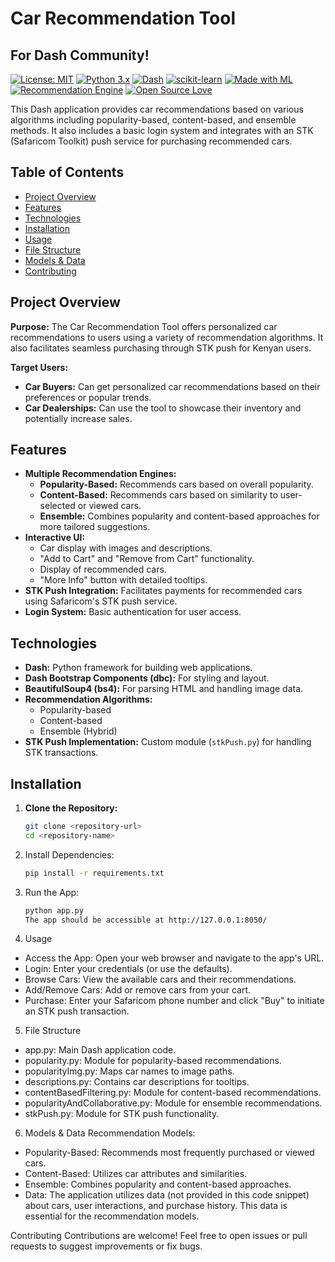 # Car Recommendation Tool

## For Dash Community!

[![License: MIT](https://img.shields.io/badge/License-MIT-yellow.svg)](https://opensource.org/licenses/MIT)
[![Python 3.x](https://img.shields.io/badge/python-3.x-blue.svg)](https://www.python.org/)
[![Dash](https://img.shields.io/badge/Dash-v2-orange)](https://dash.plotly.com/)
[![scikit-learn](https://img.shields.io/badge/scikit--learn-0.24-orange.svg)](https://scikit-learn.org/stable/)
[![Made with ML](https://img.shields.io/badge/Made%20with-ML-red)](https://github.com/madewithml)
[![Recommendation Engine](https://img.shields.io/badge/Type-Recommendation%20Engine-brightgreen)](https://en.wikipedia.org/wiki/Recommender_system)
[![Open Source Love](https://badges.frapsoft.com/os/v1/open-source.svg?v=103)](https://github.com/ellerbrock/open-source-badges/)                                                                                                    

This Dash application provides car recommendations based on various algorithms including popularity-based, content-based, and ensemble methods. It also includes a basic login system and integrates with an STK (Safaricom Toolkit) push service for purchasing recommended cars.

## Table of Contents

- [Project Overview](#project-overview)
- [Features](#features)
- [Technologies](#technologies)
- [Installation](#installation)
- [Usage](#usage)
- [File Structure](#file-structure)
- [Models & Data](#models--data)
- [Contributing](#contributing)

## Project Overview

**Purpose:** The Car Recommendation Tool offers personalized car recommendations to users using a variety of recommendation algorithms. It also facilitates seamless purchasing through STK push for Kenyan users.

**Target Users:**

- **Car Buyers:**  Can get personalized car recommendations based on their preferences or popular trends.
- **Car Dealerships:** Can use the tool to showcase their inventory and potentially increase sales.

## Features

- **Multiple Recommendation Engines:**
    - **Popularity-Based:** Recommends cars based on overall popularity.
    - **Content-Based:** Recommends cars based on similarity to user-selected or viewed cars.
    - **Ensemble:** Combines popularity and content-based approaches for more tailored suggestions.
- **Interactive UI:**
    - Car display with images and descriptions.
    - "Add to Cart" and "Remove from Cart" functionality.
    - Display of recommended cars.
    - "More Info" button with detailed tooltips.
- **STK Push Integration:** Facilitates payments for recommended cars using Safaricom's STK push service.
- **Login System:** Basic authentication for user access.


## Technologies

- **Dash:** Python framework for building web applications.
- **Dash Bootstrap Components (dbc):** For styling and layout.
- **BeautifulSoup4 (bs4):** For parsing HTML and handling image data.
- **Recommendation Algorithms:**
    - Popularity-based
    - Content-based
    - Ensemble (Hybrid)
- **STK Push Implementation:** Custom module (`stkPush.py`) for handling STK transactions.

## Installation

1. **Clone the Repository:**
   ```bash
   git clone <repository-url>
   cd <repository-name>
   ```

2. Install Dependencies:

    ```Bash
    pip install -r requirements.txt
    ```
3.  Run the App:
    ```Bash                                                                                                                        
    python app.py
    The app should be accessible at http://127.0.0.1:8050/
    ```          
4. Usage
* Access the App: Open your web browser and navigate to the app's URL.
* Login: Enter your credentials (or use the defaults).
* Browse Cars: View the available cars and their recommendations.
* Add/Remove Cars: Add or remove cars from your cart.
* Purchase: Enter your Safaricom phone number and click "Buy" to initiate an STK push transaction.

5. File Structure
* app.py: Main Dash application code.
* popularity.py: Module for popularity-based recommendations.
* popularityImg.py: Maps car names to image paths.
* descriptions.py: Contains car descriptions for tooltips.
* contentBasedFiltering.py: Module for content-based recommendations.
* popularityAndCollaborative.py: Module for ensemble recommendations.
* stkPush.py: Module for STK push functionality.

6. Models & Data
Recommendation Models:

* Popularity-Based: Recommends most frequently purchased or viewed cars.                                                                                                                                                                                                                                                                    
* Content-Based: Utilizes car attributes and similarities.
* Ensemble: Combines popularity and content-based approaches.
* Data: The application utilizes data (not provided in this code snippet) about cars, user interactions, and purchase history. This data is essential for the recommendation models.

Contributing
Contributions are welcome! Feel free to open issues or pull requests to suggest improvements or fix bugs.
                      
                      
                      
                      
                      
                      
                      
  
